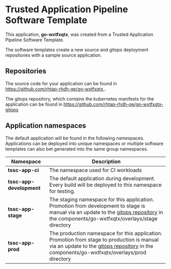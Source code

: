 # Trusted Application Pipeline Software Template

This application, **go-wxtfxqtx**, was created from a Trusted Application Pipeline Software Template.

The software templates create a new source and gitops deployment repositories with a sample source application. 

## Repositories

The source code for your application can be found in [https://github.com/rhtap-rhdh-qe/go-wxtfxqtx ](https://github.com/rhtap-rhdh-qe/go-wxtfxqtx ).
 
The gitops repository, which contains the kubernetes manifests for the application can be found in 
[https://github.com/rhtap-rhdh-qe/go-wxtfxqtx-gitops ](https://github.com/rhtap-rhdh-qe/go-wxtfxqtx-gitops ) 

## Application namespaces 

The default application will be found in the following namespaces. Applications can be deployed into unique namespaces or multiple software templates can also bet generated into the same group namespaces.  

|  Namespace   |  Description   |  
| -------- | -------- |
| **tssc-app-ci** | The namespace used for CI workloads |
| **tssc-app-development** | The default application during development. Every build will be deployed to this namespace for testing. |
| **tssc-app-stage** | The staging namespace for this application. Promotion from development to stage is manual via an update to the [gitops repository](https://github.com/rhtap-rhdh-qe/go-wxtfxqtx-gitops ) in the components/go-wxtfxqtx/overlays/stage directory |
| **tssc-app-prod** | The production namespace for this application. Promotion from stage to production is manual via an update to the [gitops repository](https://github.com/rhtap-rhdh-qe/go-wxtfxqtx-gitops ) in the components/go-wxtfxqtx/overlays/prod directory |